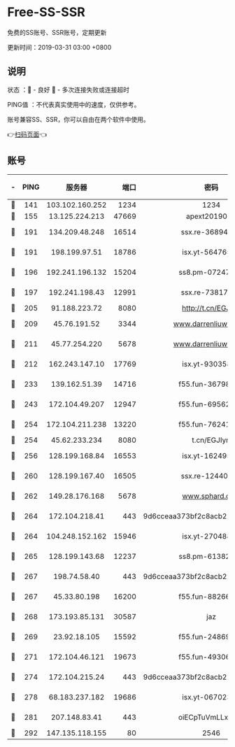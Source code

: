 # Free-SS-SSR

免费的SS账号、SSR账号，定期更新

更新时间：2019-03-31 03:00 +0800

## 说明

状态     ：🙂 - 良好 🙁 - 多次连接失败或连接超时

PING值   ：不代表真实使用中的速度，仅供参考。

账号兼容SS、SSR，你可以自由在两个软件中使用。

👉[扫码页面](https://liesauer.github.io/Free-SS-SSR/)👈

## 账号

|-|PING|服务器|端口|密码|加密方式|区域|
|:----:|:----:|:-----:|-----:|:----:|:----:|:----:|
|🙂|141|103.102.160.252|1234|1234|rc4-md5|JP|
|🙂|155|13.125.224.213|47669|apext2019001|chacha20|KR|
|🙂|191|134.209.48.248|16514|ssx.re-36894461|aes-256-cfb|US|
|🙂|191|198.199.97.51|18786|isx.yt-56476563|aes-256-cfb|US|
|🙂|196|192.241.196.132|15204|ss8.pm-07247193|aes-256-cfb|US|
|🙂|197|192.241.198.43|12991|ssx.re-73817435|aes-256-cfb|US|
|🙂|205|91.188.223.72|8080|http://t.cn/EGJIyrl|rc4-md5|RU|
|🙂|209|45.76.191.52|3344|www.darrenliuwei.com|aes-256-cfb|JP|
|🙂|211|45.77.254.220|5678|www.darrenliuwei.com|aes-256-cfb|SG|
|🙂|212|162.243.147.10|17769|isx.yt-93035840|aes-256-cfb|US|
|🙂|233|139.162.51.39|14716|f55.fun-36798193|aes-256-cfb|SG|
|🙂|243|172.104.49.207|12947|f55.fun-69562223|aes-256-cfb|SG|
|🙂|254|172.104.211.238|13220|f55.fun-76241497|aes-256-cfb|US|
|🙂|254|45.62.233.234|8080|t.cn/EGJIyrl|rc4-md5|CA|
|🙂|256|128.199.168.84|16553|isx.yt-16249501|aes-256-cfb|SG|
|🙂|260|128.199.167.40|16505|ssx.re-12440884|aes-256-cfb|SG|
|🙂|262|149.28.176.168|5678|www.sphard.com|aes-256-cfb|AU|
|🙂|264|172.104.218.41|443|9d6cceaa373bf2c8acb22e60b6a58be6|aes-256-cfb|US|
|🙂|264|104.248.152.162|15946|isx.yt-27048803|aes-256-cfb|SG|
|🙂|265|128.199.143.68|12237|ss8.pm-61382605|aes-256-cfb|SG|
|🙂|267|198.74.58.40|443|9d6cceaa373bf2c8acb22e60b6a58be6|aes-256-cfb|US|
|🙂|267|45.33.80.198|16200|f55.fun-88266178|aes-256-cfb|US|
|🙂|268|173.193.85.131|30587|jaz|aes-256-cfb|US|
|🙂|269|23.92.18.105|15592|f55.fun-24869458|aes-256-cfb|US|
|🙂|271|172.104.46.121|19673|f55.fun-49306300|aes-256-cfb|SG|
|🙂|274|172.104.215.24|443|9d6cceaa373bf2c8acb22e60b6a58be6|aes-256-cfb|US|
|🙂|278|68.183.237.182|19686|isx.yt-06702385|aes-256-cfb|SG|
|🙂|281|207.148.83.41|443|oiECpTuVmLLxk4Ts|aes-256-cfb|AU|
|🙂|292|147.135.118.155|80|2546|chacha20|US|
